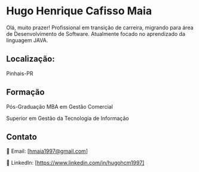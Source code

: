 # Hugo Henrique Cafisso Maia

Olá, muito prazer! Profissional em transição de carreira, migrando para área de Desenvolvimento de Software. Atualmente focado no aprendizado da linguagem JAVA.


## Localização: 
Pinhais-PR

## Formação
Pós-Graduação MBA em Gestão Comercial

Superior em Gestão da Tecnologia de Informação

## Contato
📧 Email: [hmaia1997@gmail.com]

💼 LinkedIn: [https://www.linkedin.com/in/hugohcm1997]
